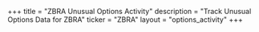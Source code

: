 +++
title = "ZBRA Unusual Options Activity"
description = "Track Unusual Options Data for ZBRA"
ticker = "ZBRA"
layout = "options_activity"
+++

